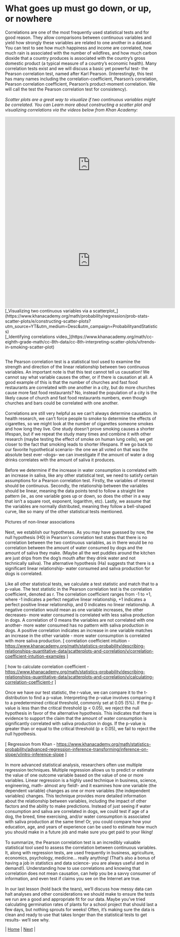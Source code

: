 # What goes up must go down, or up, or nowhere

Correlations are one of the most frequently used statistical tests and for good reason. They allow comparisons between continuous variables and yield how strongly these variables are related to one another in a dataset. You can test to see how much happiness and income are correlated, how much rain is associated with the number of wildfires, and how much carbon dioxide that a country produces is associated with the country’s gross domestic product (a typical measure of a country’s economic health). Many correlation tests exist and we will discuss a basic yet powerful test- the Pearson correlation test, named after Karl Pearson. (Interestingly, this test has many names including the correlation-coefficient, Pearson’s correlation, Pearson correlation coefficient, Pearson’s product-moment correlation. We will call the test the Pearson correlation test for consistency). <br>
<br>
_Scatter plots are a great way to visualize if two continuous variables might be correlated. You can Learn more about constructing a scatter plot and visualizing correlations via the videos below from Khan Academy:_
<iframe width="560" height="315" src="https://www.youtube.com/embed/sHbX58y5D4U" frameborder="0" allowfullscreen></iframe>
<iframe width="560" height="315" src="https://www.youtube.com/embed/F5uiFXECnVY" frameborder="0" allowfullscreen></iframe>
<br>
[_Visualizing two continuous variables via a scatterplot_](https://www.khanacademy.org/math/probability/regression/prob-stats-scatter-plots/e/constructing-scatter-plots?utm_source=YT&utm_medium=Desc&utm_campaign=ProbabilityandStatistics) <br>
[_Identifying correlations video_](https://www.khanacademy.org/math/cc-eighth-grade-math/cc-8th-data/cc-8th-interpreting-scatter-plots/v/trends-in-smoking-scatter-plot) <br>
<br>

The Pearson correlation test is a statistical tool used to examine the strength and direction of the linear relationship between two continuous variables. An important note is that this test cannot tell us causation! We cannot say what variable causes the other, or if there is causation at all. A good example of this is that the number of churches and fast food restaurants are correlated with one another in a city, but do more churches cause more fast food restaurants? No, instead the population of a city is the likely cause of church and fast food restaurants numbers, even though churches and bars could be correlated with one another. <br>
<br>
Correlations are still very helpful as we can’t always determine causation. In health research, we can’t force people to smoke to determine the effects of cigarettes, so we might look at the number of cigarettes someone smokes and how long they live. One study doesn’t prove smoking causes a shorter lifespan, but if we repeat the study many times and combine it with other research (maybe testing the effect of smoke on human lung cells), we get closer to the fact that smoking leads to shorter lifespans. If we go back to our favorite hypothetical scenario- the one we all voted on that was the absolute best ever –dogs– we can investigate if the amount of water a dog drinks correlates with the amount of saliva it produces. <br>
<br>
Before we determine if the increase in water consumption is correlated with an increase in saliva, like any other statistical test, we need to satisfy certain assumptions for a Pearson correlation test. Firstly, the variables of interest should be continuous. Secondly, the relationship between the variables should be linear, meaning the data points tend to follow a straight line pattern (ie., as one variable goes up or down, so does the other in a way that isn’t a square root, exponent, logarithm, etc). Lastly, we assume that the variables are normally distributed, meaning they follow a bell-shaped curve, like so many of the other statistical tests mentioned. <br>
<br>
Pictures of non-linear associations <br>
<br>
Next, we establish our hypotheses. As you may have guessed by now, the null hypothesis (H0) in Pearson's correlation test states that there is no correlation between the two continuous  variables, as in there would be no correlation between the amount of water consumed by dogs and the amount of saliva they make. (Maybe all the wet puddles around the kitchen are just drips from the dog’s mouth after they drink water and not technically saliva). The alternative hypothesis (Ha) suggests that there is a significant linear relationship- water consumed and saliva production for dogs is correlated. <br>
<br>
Like all other statistical tests, we calculate a test statistic and match that to a p-value. The test statistic in the Pearson correlation test is the correlation coefficient, denoted as r. The correlation coefficient ranges from -1 to +1, where -1 indicates a perfect negative linear relationship, +1 indicates a perfect positive linear relationship, and 0 indicates no linear relationship. A negative correlation would mean as one variable increases, the other decreases- more water consumed is correlated with less saliva production in dogs. A correlation of 0 means the variables are not correlated with one another- more water consumed has no pattern with saliva production in dogs. A positive correlation indicates an increase in one variable matches an increase in the other variable - more water consumption is correlated with more saliva production. 
[ correlation coefficient intuition - https://www.khanacademy.org/math/statistics-probability/describing-relationships-quantitative-data/scatterplots-and-correlation/v/correlation-coefficient-intuition-examples ] <br>
<br>
[ how to calculate correlation coefficient - https://www.khanacademy.org/math/statistics-probability/describing-relationships-quantitative-data/scatterplots-and-correlation/v/calculating-correlation-coefficient-r ] <br>
<br>
Once we have our test statistic, the r-value, we can compare it to the t-distribution to find a p-value. Interpreting the p-value involves comparing it to a predetermined critical threshold, commonly set at 0.05 (5%). If the p-value is less than the critical threshold (p < 0.05), we reject the null hypothesis in favor of the alternative hypothesis. This indicates that there is evidence to support the claim that the amount of water consumption is significantly correlated with saliva production in dogs. If the p-value is greater than or equal to the critical threshold (p ≥ 0.05), we fail to reject the null hypothesis. <br>
<br>
[ Regression from Khan - https://www.khanacademy.org/math/statistics-probability/advanced-regression-inference-transforming/inference-on-slope/v/intro-inference-slope ] <br>
<br>
In more advanced statistical analysis, researchers often use multiple regression techniques. Multiple regression allows us to predict or estimate the value of one outcome variable based on the value of one or more variables. Linear regression is a highly used technique in business, science, engineering, math- almost any field!- and it examines how one variable (the dependent variable) changes as one or more variables (the independent variables) changes. This technique provides more detailed information about the relationship between variables, including the impact of other factors and the ability to make predictions. Instead of just seeing if water consumption and saliva are correlated in dogs, we could test if age of a dog, the breed, time exercising, and/or water consumption is associated with saliva production at the same time! Or, you could compare how your education, age, and years of experience can be used to estimate how much you should make in a future job and make sure you get paid to your liking! <br>
<br>
To summarize, the Pearson correlation test is an incredibly valuable statistical tool used to assess the correlation between continuous variables. It, along with regression tests, are used frequently in business, agriculture, economics, psychology, medicine… really anything! (That’s also a bonus of having a job in statistics and data science- you are always useful and in demand!). Understanding how to use correlations and knowing that correlation does not mean causation, can help you be a savvy consumer of information, and even test if claims you see on the Internet are true. <br>
<br>
In our last lesson (hold back the tears), we’ll discuss how messy data can halt analyses and other considerations we should make to ensure the tests we run are a good and appropriate fit for our data. Maybe you’ve tried calculating germination rates of plants for a school project that should last a few days, but nothing sprouts for weeks! Often, it’s making sure the data is clean and ready to use that takes longer than the statistical tests to get results- we’ll see why. <br>

| [Home](https://benrushscience.github.io/learning-data-science/) | [Next](https://benrushscience.github.io/learning-data-science/pages/11-statistics-in-the-real-world.html) |
